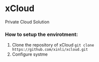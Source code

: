 # xCloud
Private Cloud Solution

### How to setup the envirotment:
1. Clone the repository of xCloud
  `git clone https://github.com/xinli/xcloud.git`
2. Configure systme
